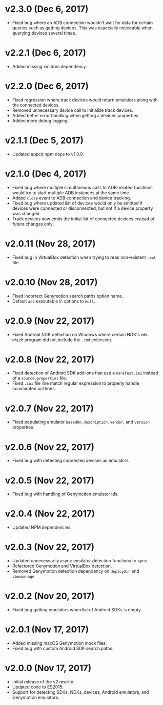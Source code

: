 # v2.3.0 (Dec 6, 2017)

 - Fixed bug where an ADB connection wouldn't wait for data for certain queries such as getting
   devices. This was especially noticeable when querying devices several times.

# v2.2.1 (Dec 6, 2017)

 - Added missing xmldom dependency.

# v2.2.0 (Dec 6, 2017)

 - Fixed regression where track devices would return emulators along with the connected devices.
 - Removed unnecessary device call to initialize track devices.
 - Added better error handling when getting a devices properties.
 - Added more debug logging.

# v2.1.1 (Dec 5, 2017)

 - Updated appcd npm deps to v1.0.0.

# v2.1.0 (Dec 4, 2017)

 - Fixed bug where multiple simultaneous calls to ADB-related functions would try to start multiple
   ADB instances at the same time.
 - Added `close` event to ADB connection and device tracking.
 - Fixed bug where updated list of devices would only be emitted if devices were connected or
   disconnected, but not if a device property was changed.
 - Track devices now emits the initial list of connected devices instead of future changes only.

# v2.0.11 (Nov 28, 2017)

 - Fixed bug in VirtualBox detection when trying to read non-existent `.xml` file.

# v2.0.10 (Nov 28, 2017)

 - Fixed incorrect Genymotion search paths option name.
 - Default `adb` executable in options to `null`.

# v2.0.9 (Nov 22, 2017)

 - Fixed Android NDK detection on Windows where certain NDK's `ndk-which` program did not include
   the `.cmd` extension.

# v2.0.8 (Nov 22, 2017)

 - Fixed detection of Android SDK add-ons that use a `manifest.ini` instead of a `source.properties`
   file.
 - Fixed `.ini` file line match regular expression to properly handle commented out lines.

# v2.0.7 (Nov 22, 2017)

 - Fixed populating emulator `basedOn`, `description`, `vendor`, and `version` properties.

# v2.0.6 (Nov 22, 2017)

 - Fixed bug with detecting connected devices as emulators.

# v2.0.5 (Nov 22, 2017)

 - Fixed bug with handling of Genymotion emulator ids.

# v2.0.4 (Nov 22, 2017)

 - Updated NPM dependencies.

# v2.0.3 (Nov 22, 2017)

 - Updated unnecessarily async emulator detection functions to sync.
 - Refactored Genymotion and VirtualBox detection.
 - Removed Genymotion detection dependency on `deployDir` and `vboxmanage`.

# v2.0.2 (Nov 20, 2017)

 - Fixed bug getting emulators when list of Android SDKs is empty.

# v2.0.1 (Nov 17, 2017)

 - Added missing macOS Genymotion mock files.
 - Fixed bug with custom Android SDK search paths.

# v2.0.0 (Nov 17, 2017)

 - Initial release of the v2 rewrite.
 - Updated code to ES2015.
 - Support for detecting SDKs, NDKs, devices, Android emulators, and Genymotion emulators.
